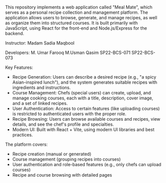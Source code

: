 This repository implements a web application called "Meal Mate", which serves as a personal recipe collection and management platform. 
The application allows users to browse, generate, and manage recipes, as well as organize them into structured courses. It is built 
primarily with JavaScript, using React for the front-end and Node.js/Express for the backend. 

Instructor: Madam Sadia Maqbool

Developers:
M. Umar Farooq                M.Usman Qasim
SP22-BCS-071                  SP22-BCS-073

Key Features:
- Recipe Generation: Users can describe a desired recipe (e.g., "a spicy Asian-inspired lunch"), and the system generates suitable recipes with ingredients and instructions.
- Course Management: Chefs (special users) can create, upload, and manage cooking courses, each with a title, description, cover image, and a set of linked recipes.
- User Authentication: Access to certain features (like uploading courses) is restricted to authenticated users with the proper role.
- Recipe Browsing: Users can browse available courses and recipes, view details, and see the chef's profile and specialties.
- Modern UI: Built with React + Vite, using modern UI libraries and best practices.

The platform covers:
- Recipe creation (manual or generated)
- Course management (grouping recipes into courses)
- User authentication and role-based features (e.g., only chefs can upload courses)
- Recipe and course browsing with detailed pages
